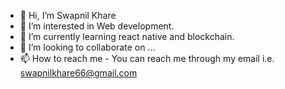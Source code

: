 - 👋 Hi, I’m Swapnil Khare
- 👀 I’m interested in Web development.
- 🌱 I’m currently learning react native and blockchain.
- 💞️ I’m looking to collaborate on ...
- 📫 How to reach me - You can reach me through my email i.e. swapnilkhare66@gmail.com 

<!---
swapnilkharegritsa/swapnilkharegritsa is a ✨ special ✨ repository because its `README.md` (this file) appears on your GitHub profile.
You can click the Preview link to take a look at your changes.
--->
